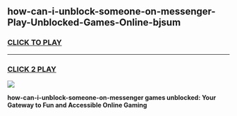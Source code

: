 
## how-can-i-unblock-someone-on-messenger-Play-Unblocked-Games-Online-bjsum
<h3>
<a href="https://premium76.site?title=how-can-i-unblock-someone-on-messenger&ref=25A">CLICK TO PLAY</a></h3>
<hr>

<h3>
<a href="https://premium76.site?title=how-can-i-unblock-someone-on-messenger&ref=25A">CLICK 2 PLAY</a>
  
</h3>

<a href="https://premium76.site?title=how-can-i-unblock-someone-on-messenger&ref=25A"><img src="https://clearcache.store/games.png"></a>


**how-can-i-unblock-someone-on-messenger games unblocked: Your Gateway to Fun and Accessible Online Gaming**
